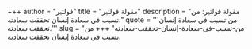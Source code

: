 +++
author = "فولتير"
title = "مقولة فولتير"
description = "مقولة فولتير: من تسبب في سعادة إنسان تحققت سعادته."
quote = '''من تسبب في سعادة إنسان تحققت سعادته.'''
slug = "من-تسبب-في-سعادة-إنسان-تحققت-سعادته"
+++
من تسبب في سعادة إنسان تحققت سعادته.
